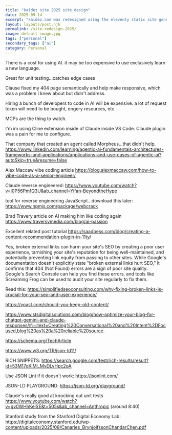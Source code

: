 ```yaml
---
title: "kaidez site 2025 site design"
date: 2025-09-14
excerpt: "kaidez.com was redesigned using the eleventy static site generator. It was built with Claude AI integrated inside Visual Studio Code."
layout: layouts/post.njk
permalink: /site-redesign-2025/
image: default-image.jpg
tags: ["personal"]
secondary_tags: ["ai"]
category: Personal
---
```


There is a cost for using AI. it may be too expensive to use exclusively learn a new language.

Great for unit testing...catches edge cases

Clause fixed my 404 page semantically and help make responsive, which was a problem I knew about but didn't address.

Hiring a bunch of developers to code in AI will be expensive. a lot of request token will need to be bought, engery resources, etc.

MCPs are the thing to watch.

I'm im using Cline extension inside of Claude inside VS Code.  Claude plugin was a pain for me to configure.

That company that created an agent called Morpheus...that didn't help. 
https://www.linkedin.com/learning/agentic-ai-fundamentals-architectures-frameworks-and-applications/applications-and-use-cases-of-agentic-ai?autoSkip=true&resume=false

Alex Maccaw vibe coding article
https://blog.alexmaccaw.com/how-to-vibe-code-as-a-senior-engineer/


Claude reverse engineered:
https://www.youtube.com/watch?v=i0P56Pm1Q3U&ab_channel=Yifan-BeyondtheHype

tool for reverse engineering JavaScript...download this later:
https://www.npmjs.com/package/webcrack

Brad Travery article on AI making him like coding again
https://www.traversymedia.com/blog/ai-passion

Excellent related post tutorial
https://saadbess.com/blog/creating-a-content-recommendation-plugin-in-11ty/


Yes, broken external links can harm your site's SEO by creating a poor user experience, tarnishing your site's reputation for being well-maintained, and potentially preventing link equity from passing to other sites. While Google's documentation doesn't explicitly state "broken external links hurt SEO," it confirms that 404 (Not Found) errors are a sign of poor site quality. Google's Search Console can help you find these errors, and tools like Screaming Frog can be used to audit your site regularly to fix them. 

Read this:
https://simplifiedseoconsulting.com/why-fixing-broken-links-is-crucial-for-your-seo-and-user-experience/

https://yoast.com/should-you-keep-old-content/

https://www.stsdigitalsolutions.com/blog/how-optimize-your-blog-for-chatgpt-gemini-and-claude-responses/#:~:text=Creating%20Conversational%20and%20Intent%2DFocused,blog%20as%20a%20reliable%20source.

https://schema.org/TechArticle

https://www.w3.org/TR/json-ld11/

RICH SNIPPETS:
https://search.google.com/test/rich-results/result?id=53M17oKlMl_MvDLvHpc2oA

Use JSON Lint if it doesn't work:
https://jsonlint.com/

JSON-LD PLAYGROUND:
https://json-ld.org/playground/


Claude's really good at knocking out unit tests
https://www.youtube.com/watch?v=gv0WHhKelSE&t=505s&ab_channel=Anthropic (around 8:40)


Stanford study from the Stanford Digital Economy Lab:
https://digitaleconomy.stanford.edu/wp-content/uploads/2025/08/Canaries_BrynjolfssonChandarChen.pdf
